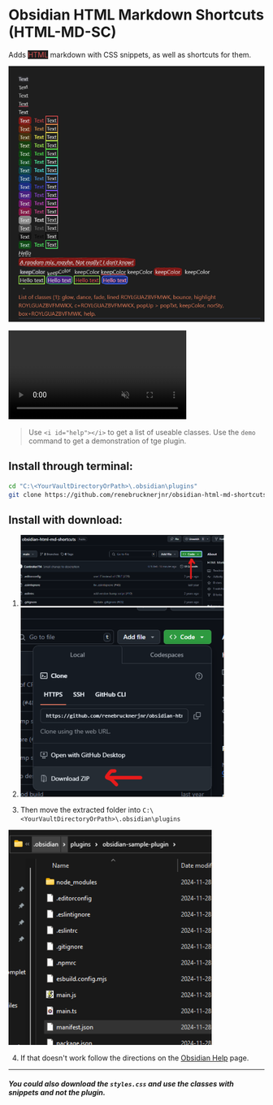 # Obsidian HTML Markdown Shortcuts (HTML-MD-SC)

Adds <span style="color:#D05050;background:#1E1E1E;">HTML</span> markdown with CSS snippets, as well as shortcuts for them.

![Example](Example.png)

<video src="popUpTxtExample.mp4" width="350" muted loop autoplay>&lt;video&gt; not supported</video>

> Use `<i id="help"></i>` to get a list of useable classes.
> Use the `demo` command to get a demonstration of tge plugin.

## Install through terminal:

```bash
cd "C:\<YourVaultDirectoryOrPath>\.obsidian\plugins"
git clone https://github.com/renebrucknerjnr/obsidian-html-md-shortcuts.git
```

## Install with download:
1. <img src="Step1.png" width="400">

2. <img src="Step2.png" width="400">

3. Then move the extracted folder into `C:\<YourVaultDirectoryOrPath>\.obsidian\plugins`

<img src="Step3.png" width="400">

4. If that doesn't work follow the directions on the [Obsidian Help](https://help.obsidian.md/Extending+Obsidian/Community+plugins) page.

***

##### You could also download the `styles.css` and use the classes with snippets and not the plugin.
